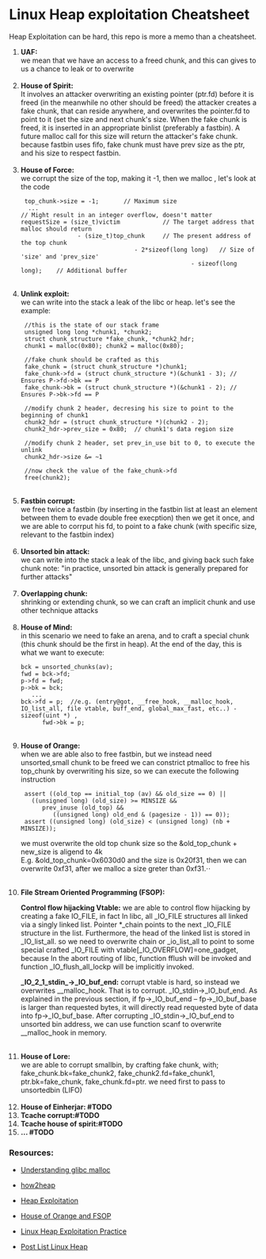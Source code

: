 # Linux Heap exploitation Cheatsheet 
Heap Exploitation can be hard, this repo is more a memo than a cheatsheet.
<ol>

<li><b>UAF:</b></li>
 we mean that we have an access to a freed chunk, and this can gives to us a chance to leak or to overwrite</br></br>
 <li><b>House of Spirit:</b></li>
 It involves an attacker overwriting an existing pointer (ptr.fd) before it is freed (in the meanwhile no other should be freed)
 the attacker creates a fake chunk, that can reside anywhere, and overwrites
 the pointer.fd to point to it (set the size and next chunk's size. When the fake chunk is freed, it is inserted in an
 appropriate binlist (preferably a fastbin). A future malloc call for this size will return the attacker's fake chunk.
 because fastbin uses fifo, fake chunk must have prev size as the ptr, and his size to respect fastbin.</br></br>
<li><b>House of Force:</b></li>
 we corrupt the size of the top, making it -1, then we malloc , let's look at the code

 ```
  top_chunk->size = -1;       // Maximum size
   ...
 // Might result in an integer overflow, doesn't matter
 requestSize = (size_t)victim            // The target address that malloc should return
                 - (size_t)top_chunk     // The present address of the top chunk
                                 - 2*sizeof(long long)   // Size of 'size' and 'prev_size'
                                                 - sizeof(long long);    // Additional buffer
 ```
</br>
<li><b>Unlink exploit:</b></li>
 we can write into the stack a leak of the libc or heap. let's see the example:
 
 ```
  //this is the state of our stack frame 
  unsigned long long *chunk1, *chunk2;
  struct chunk_structure *fake_chunk, *chunk2_hdr;
  chunk1 = malloc(0x80); chunk2 = malloc(0x80);

  //fake chunk should be crafted as this
  fake_chunk = (struct chunk_structure *)chunk1;
  fake_chunk->fd = (struct chunk_structure *)(&chunk1 - 3); // Ensures P->fd->bk == P
  fake_chunk->bk = (struct chunk_structure *)(&chunk1 - 2); // Ensures P->bk->fd == P
 
  //modify chunk 2 header, decresing his size to point to the beginning of chunk1 
  chunk2_hdr = (struct chunk_structure *)(chunk2 - 2);
  chunk2_hdr->prev_size = 0x80;  // chunk1's data region size
  
  //modify chunk 2 header, set prev_in_use bit to 0, to execute the unlink
  chunk2_hdr->size &= ~1

  //now check the value of the fake_chunk->fd
  free(chunk2);
 ```
 </br>
 <li><b>Fastbin corrupt:</b></li>
 we free twice a fastbin (by inserting in the fastbin list at least an element between them to evade double free execption)
 then we get it once, and we are able to corrput his fd, to point to a fake chunk (with specific size, relevant to the fastbin index)
 </br></br>
 <li><b>Unsorted bin attack:</b></li>
 we can write into the stack a leak of the libc, and giving back such fake chunk
 note: "in practice, unsorted bin attack is generally prepared for further attacks"
</br></br>
<li><b>Overlapping chunk:</b></li>
 shrinking or extending chunk, so we can craft an implicit chunk and use other technique attacks
</br></br>
<li><b>House of Mind:</b></li>
 in this scenario we need to fake an arena, and to craft a special chunk (this chunk should be the first in heap).
 At the end of the day, this is what we want to execute:
 
 ```
 bck = unsorted_chunks(av);
 fwd = bck->fd;
 p->fd = fwd;
 p->bk = bck;
 	...
 bck->fd = p;  //e.g. (entry@got, __free_hook, __malloc_hook, IO_list_all, file vtable, buff_end, global_max_fast, etc..) - sizeof(uint *) , 
       fwd->bk = p;
 ```
 </br>
 <li><b>House of Orange:</b></li>
 when we are able also to free fastbin, but we instead need unsorted,small chunk to be freed we can constrict 
 ptmalloc to free his top_chunk by overwriting his size, so we can execute the following instruction
 
 ```
  assert ((old_top == initial_top (av) && old_size == 0) ||
    ((unsigned long) (old_size) >= MINSIZE &&
       prev_inuse (old_top) &&
          ((unsigned long) old_end & (pagesize - 1)) == 0));
  assert ((unsigned long) (old_size) < (unsigned long) (nb + MINSIZE));
 ```
 we must overwrite the old top chunk size so the &old_top_chunk + new_size is aligend to 4k</br>
 E.g. &old_top_chunk=0x6030d0 and the size is 0x20f31, then we can overwrite 0xf31, after we malloc a size greter than 0xf31.⋅⋅
</br></br>
<li><b>File Stream Oriented Programming (FSOP):</b></li>
   <p><b>Control flow hijacking Vtable:</b>
   we are able to control flow hijacking by creating a fake IO_FILE, in fact
   In libc, all _IO_FILE structures all linked via a singly linked list. Pointer
   *_chain points to the next _IO_FILE structure in the list. Furthermore, the
   head of the linked list is stored in _IO_list_all. 
   so we need to overwrite chain or _io_list_all to point to some special crafted _IO_FILE
   with vtable[_IO_OVERFLOW]=one_gadget, because In the abort routing of libc, 
   function fflush will be invoked and function _IO_flush_all_lockp will be implicitly invoked.</br></p>
   <p><b>_IO_2_1_stdin_->_IO_buf_end:</b>
   corrupt vtable is hard, so instead we overwrites __malloc_hook.
   That is to corrupt. _IO_stdin->_IO_buf_end. As explained in the previous
   section, if fp->_IO_buf_end – fp->_IO_buf_base is larger than requested bytes,
   it will directly read requested byte of data into fp->_IO_buf_base. After
   corrupting _IO_stdin->_IO_buf_end to unsorted bin address, we can use function
   scanf to overwrite __malloc_hook in memory.</p></br>
<li><b>House of Lore:</b></li>
 we are able to corrupt smallbin, by crafting fake chunk, with; fake_chunk.bk=fake_chunk2, fake_chunk2.fd=fake_chunk1, ptr.bk=fake_chunk, fake_chunk.fd=ptr.
 we need first to pass to unsortedbin (LIFO)
</br></br>
<li><b>House of Einherjar: #TODO</b></li>
<li><b>Tcache corrupt:#TODO</b></li>
<li><b>Tcache house of spirit:#TODO</b></li>
<li><b>  ...  #TODO</b></li>

</ol>


### Resources:

* [Understanding glibc malloc](https://sploitfun.wordpress.com/2015/02/10/understanding-glibc-malloc/)

* [how2heap](https://github.com/shellphish/how2heap) 

* [Heap Exploitation](https://heap-exploitation.dhavalkapil.com/)

* [House of Orange and FSOP](http://blog.angelboy.tw/)

* [Linux Heap Exploitation Practice](https://github.com/str8outtaheap/heapwn)

* [Post List Linux Heap](https://dangokyo.me/post-list/)
